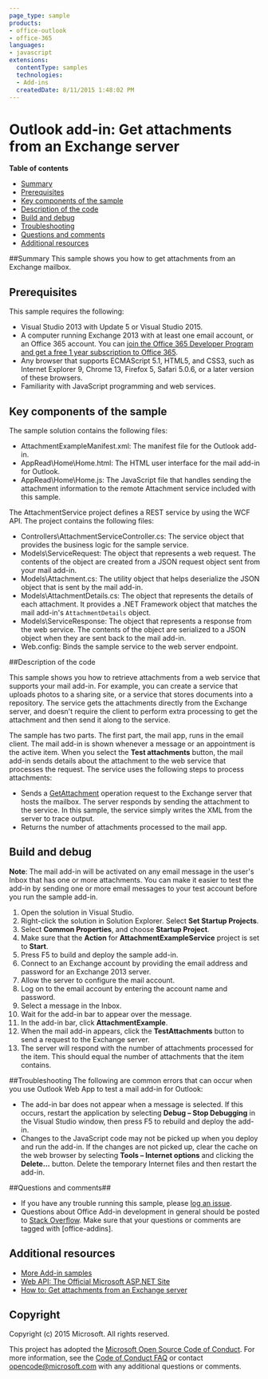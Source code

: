 ```yaml
---
page_type: sample
products:
- office-outlook
- office-365
languages:
- javascript
extensions:
  contentType: samples
  technologies:
  - Add-ins
  createdDate: 8/11/2015 1:48:02 PM
---
```

# Outlook add-in: Get attachments from an Exchange server

**Table of contents**

* [Summary](#summary)
* [Prerequisites](#prerequisites)
* [Key components of the sample](#components)
* [Description of the code](#codedescription)
* [Build and debug](#build)
* [Troubleshooting](#troubleshooting)
* [Questions and comments](#questions)
* [Additional resources](#additional-resources)

<a name="summary"></a>
##Summary
This sample shows you how to get attachments from an Exchange mailbox.

<a name="prerequisites"></a>
## Prerequisites ##

This sample requires the following:  

  - Visual Studio 2013 with Update 5 or Visual Studio 2015.  
  - A computer running Exchange 2013 with at least one email account, or an Office 365 account. You can [join the Office 365 Developer Program and get a free 1 year subscription to Office 365](https://aka.ms/devprogramsignup).
  - Any browser that supports ECMAScript 5.1, HTML5, and CSS3, such as Internet Explorer 9, Chrome 13, Firefox 5, Safari 5.0.6, or a later version of these browsers.
  - Familiarity with JavaScript programming and web services.

<a name="components"></a>
## Key components of the sample
The sample solution contains the following files:

- AttachmentExampleManifest.xml: The manifest file for the Outlook add-in.
- AppRead\Home\Home.html: The HTML user interface for the mail add-in for Outlook.
- AppRead\Home\Home.js: The JavaScript file that handles sending the attachment information to the remote Attachment service included with this sample.

The AttachmentService project defines a REST service by using the WCF API. The project contains the following files:

- Controllers\AttachmentServiceController.cs: The service object that provides the business logic for the sample service.
- Models\ServiceRequest: The object that represents a web request. The contents of the object are created from a JSON request object sent from your mail add-in.
- Models\Attachment.cs: The utility object that helps deserialize the JSON object that is sent by the mail add-in.
- Models\AttachmentDetails.cs: The object that represents the details of each attachment. It provides a .NET Framework object that matches the mail add-in's `AttachmentDetails` object.
- Models\ServiceResponse: The object that represents a response from the web service. The contents of the object are serialized to a JSON object when they are sent back to the mail add-in.
- Web.config: Binds the sample service to the web server endpoint.



<a name="codedescription"></a>
##Description of the code

This sample shows you how to retrieve attachments from a web service that supports your mail add-in. For example, you can create a service that uploads photos to a sharing site, or a service that stores documents into a repository. The service gets the attachments directly from the Exchange server, and doesn't require the client to perform extra processing to get the attachment and then send it along to the service.

The sample has two parts. The first part, the mail app, runs in the email client. The mail add-in is shown whenever a message or an appointment is the active item. When you select the **Test attachments** button, the mail add-in sends details about the attachment to the web service that processes the request. The service uses the following steps to process attachments:

- Sends a [GetAttachment](http://msdn.microsoft.com/library/aa494316(v=exchg.150).aspx) operation request to the Exchange server that hosts the mailbox. The server responds by sending the attachment to the service. In this sample, the service simply writes the XML from the server to trace output.
- Returns the number of attachments processed to the mail app.



<a name="build"></a>
## Build and debug ##
**Note**: The mail add-in will be activated on any email message in the user's Inbox that has one or more attachments. You can make it easier to test the add-in by sending one or more email messages to your test account before you run the sample add-in.

1. Open the solution in Visual Studio.
2. Right-click the solution in Solution Explorer. Select **Set Startup Projects**. 
3. Select **Common Properties**, and choose **Startup Project**.
4. Make sure that the **Action** for **AttachmentExampleService** project is set to **Start**.
5. Press F5 to build and deploy the sample add-in.
6. Connect to an Exchange account by providing the email address and password for an Exchange 2013 server.
7. Allow the server to configure the mail account.
8. Log on to the email account by entering the account name and password. 
9. Select a message in the Inbox.
10. Wait for the add-in bar to appear over the message.
11. In the add-in bar, click **AttachmentExample**.
12. When the mail add-in appears, click the **TestAttachments** button to send a request to the Exchange server.
13. The server will respond with the number of attachments processed for the item. This should equal the number of attachments that the item contains.

<a name="troubleshooting"></a>
##Troubleshooting
The following are common errors that can occur when you use Outlook Web App to test a mail add-in for Outlook:

- The add-in bar does not appear when a message is selected. If this occurs, restart the application by selecting **Debug – Stop Debugging** in the Visual Studio window, then press F5 to rebuild and deploy the add-in. 
- Changes to the JavaScript code may not be picked up when you deploy and run the add-in. If the changes are not picked up, clear the cache on the web browser by selecting **Tools – Internet options** and clicking the **Delete…** button. Delete the temporary Internet files and then restart the add-in. 

<a name="questions"></a>
##Questions and comments##

- If you have any trouble running this sample, please [log an issue](https://github.com/OfficeDev/Outlook-Add-in-Javascript-GetAttachments/issues).
- Questions about Office Add-in development in general should be posted to [Stack Overflow](http://stackoverflow.com/questions/tagged/office-addins). Make sure that your questions or comments are tagged with [office-addins].


<a name="additional-resources"></a>
## Additional resources ##

- [More Add-in samples](https://github.com/OfficeDev?utf8=%E2%9C%93&query=-Add-in)
- [Web API: The Official Microsoft ASP.NET Site](http://www.asp.net/web-api)
- [How to: Get attachments from an Exchange server](http://msdn.microsoft.com/library/dn148008.aspx)

## Copyright
Copyright (c) 2015 Microsoft. All rights reserved.


This project has adopted the [Microsoft Open Source Code of Conduct](https://opensource.microsoft.com/codeofconduct/). For more information, see the [Code of Conduct FAQ](https://opensource.microsoft.com/codeofconduct/faq/) or contact [opencode@microsoft.com](mailto:opencode@microsoft.com) with any additional questions or comments.
